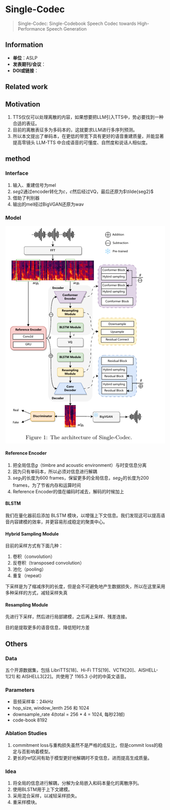 # Single-Codec

> Single-Codec: Single-Codebook Speech Codec towards High-Performance Speech Generation

## Information

- **单位**：ASLP
- **发表期刊/会议**：
- **DOI或链接**：

## Related work

## Motivation

1. TTS仅仅可以处理离散的内容，如果想要把LLM引入TTS中，势必要找到一种合适的表征。
2. 目前的离散表征多为多码本的，这就要求LLM进行多序列预测。
3. 所以本文提出了单码本，在更低的带宽下具有更好的语音重建质量，并能显著提高零镜头 LLM-TTS 中合成语音的可懂度、自然度和说话人相似度。

## method

### Interface

1. 输入、重建信号为mel
2. $seg2$通过encoder转化为$c$，$c$然后经过VQ，最后还原为$\tilde{seg2}$
3. 借助了判别器
4. 输出的mel经过BigVGAN还原为wav

### Model

![image-20241120200115968](Single-Codec.assets/image-20241120200115968.png)

#### Reference Encoder

1. 把全局信息$g$（timbre and acoustic environment）与时变信息分离
2. 因为只有单码本，所以必须对信息进行解耦
3. $seg_1$的长度为600 frames，保留更多的全局信息，$seg_2$的长度为200 frames，为了节省内存和运算时间
4. Reference Encoder的值在编码时减去，解码的时候加上

#### BLSTM

我们在量化器前后添加 BLSTM 模块，以增强上下文信息。我们发现这可以提高语音内容建模的效率，并更容易形成稳定的聚类中心。

#### Hybrid Sampling Module

目前的采样方式有下面几种：

1. 卷积（convolution）
2. 反卷积（transposed convolution）
3. 池化（pooling）
4. 重复（repeat）

下采样是为了缩减序列的长度，但是会不可避免地产生数据损失，所以在这里采用多种采样的方式，减轻采样失真

#### Resampling Module

先进行下采样，然后进行局部建模，之后再上采样、残差连接。

目的是提取更多的语音信息，降低短时方差

## Others

### Data

五个开源数据集，包括 LibriTTS[18]、Hi-Fi TTS[19]、VCTK[20]、AISHELL-1[21] 和 AISHELL3[22]。共使用了 1165.3 小时的中英文语音。

### Parameters

- 音频采样率：24kHz
- hop_size, window_lenth 256 和 1024
- downsample_rate 4(total = 256 * 4 = 1024, 每秒23帧)
- code-book 8192

### Ablation Studies

1. commitment loss与重构损失虽然不是严格的成反比，但是commit loss的稳定与否影响着模型。
2. 更长的ref区间有助于模型更好地解耦时不变信息，进而提高生成质量。

### Idea

1. 将全局的信息进行解耦，分解为全局嵌入和码本量化的离散序列。
2. 使用BLSTM用于上下文建模。
3. 采用混合采样，以减轻采样损失。
4. 重采样模块。